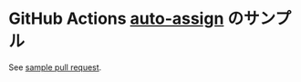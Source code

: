 # GitHub Actions [auto-assign](https://github.com/marketplace/actions/auto-assign-action) のサンプル

See [sample pull request](https://github.com/phwinx/auto-assign-sample/pull/6).



